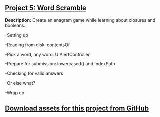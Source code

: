 ## [Project 5: Word Scramble](https://www.hackingwithswift.com/read/5/overview)

**Description:** Create an anagram game while learning about closures and booleans.

-Setting up

-Reading from disk: contentsOf

-Pick a word, any word: UIAlertController

-Prepare for submission: lowercased() and IndexPath

-Checking for valid answers

-Or else what?

-Wrap up

## [Download assets for this project from GitHub](https://github.com/twostraws/HackingWithSwift)
